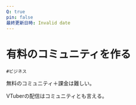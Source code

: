 ```yaml
---
Q: true
pin: false
最終更新日時: Invalid date
---
```

# 有料のコミュニティを作る

`#ビジネス`

無料のコミュニティ＋課金は難しい。

VTuberの配信はコミュニティとも言える。